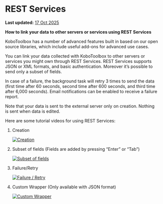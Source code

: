 # REST Services
**Last updated:** <a href="https://github.com/kobotoolbox/docs/blob/b70cdbf084f645b5cefa1a9368456f8f37b7245c/source/rest_services.md" class="reference">17 Oct 2025</a>


**How to link your data to other servers or services using REST Services**

KoboToolbox has a number of advanced features built in based on our open source
libraries, which include useful add-ons for advanced use cases.

You can link your data collected with KoboToolbox to other servers or services
you might own through REST Services. REST Services supports JSON or XML formats,
and basic authentication. Moreover it’s possible to send only a subset of
fields.

In case of a failure, the background task will retry 3 times to send the data
(first time after 60 seconds, second time after 600 seconds, and third time
after 6,000 seconds). Email notifications can be enabled to receive a failure
report.

Note that your data is sent to the external server only on creation. Nothing is
sent when data is edited.

Here are some tutorial videos for using REST Services:

1. Creation

    [![Creation](/images/rest_services/thumbnail_1.jpg)](https://fast.wistia.net/embed/iframe/6i2hw2gcr1 "Creation")

2. Subset of fields (Fields are added by pressing “Enter” or “Tab”)

    [![Subset of fields](/images/rest_services/thumbnail_2.jpg)](https://fast.wistia.net/embed/iframe/u6su0atm2w "Subset of fields")

3. Failure/Retry

    [![Failure / Retry](/images/rest_services/thumbnail_3.jpg)](https://fast.wistia.net/embed/iframe/7my5eab5lm "Failure / Retry")

4. Custom Wrapper (Only available with JSON format)

    [![Custom Wrapper](/images/rest_services/thumbnail_4.jpg)](https://fast.wistia.net/embed/iframe/pd0czyksbx "Custom Wrapper")
